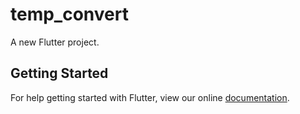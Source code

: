 # temp_convert

A new Flutter project.

## Getting Started

For help getting started with Flutter, view our online
[documentation](https://flutter.io/).
